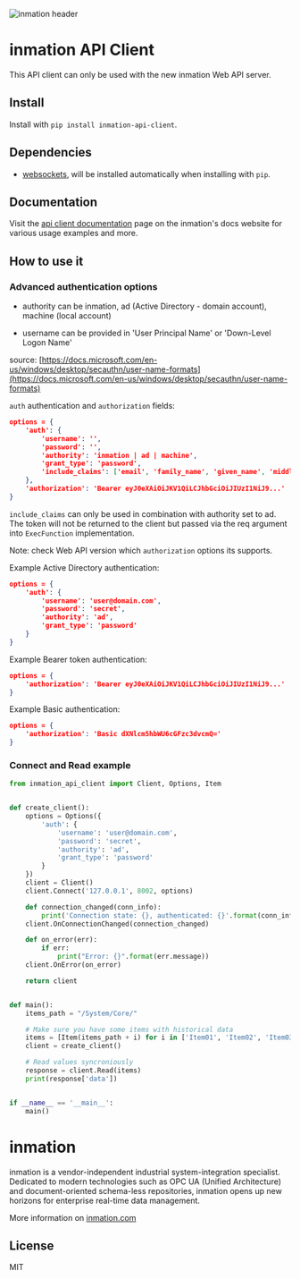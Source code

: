 ![inmation header](http://www.inmation.com/images/inmation_github_header.png "inmation")

# inmation API Client

This API client can only be used with the new inmation Web API server.

## Install

Install with `pip install inmation-api-client`.

## Dependencies

* [websockets](https://github.com/aaugustin/websockets), will be installed automatically when installing with `pip`.

## Documentation

Visit the [api client documentation](https://inmation.com/docs/python-api-client/latest/index.html) page on the inmation's docs website for various usage examples and more.

## How to use it

### Advanced authentication options

- authority can be inmation, ad (Active Directory - domain account), machine (local account)

- username can be provided in 'User Principal Name' or 'Down-Level Logon Name'

source: [https://docs.microsoft.com/en-us/windows/desktop/secauthn/user-name-formats](https://docs.microsoft.com/en-us/windows/desktop/secauthn/user-name-formats)

`auth` authentication and `authorization` fields:

```json
options = {
    'auth': {
        'username': '',
        'password': '',
        'authority': 'inmation | ad | machine',
        'grant_type': 'password',
        'include_claims': ['email', 'family_name', 'given_name', 'middle_name', 'phone_number']
    },
    'authorization': 'Bearer eyJ0eXAiOiJKV1QiLCJhbGciOiJIUzI1NiJ9...'
}
```

`include_claims` can only be used in combination with authority set to ad. The token will not be returned
to the client but passed via the req argument into `ExecFunction` implementation.

Note: check Web API version which `authorization` options its supports.

Example Active Directory authentication:

```json
options = {
    'auth': {
        'username': 'user@domain.com',
        'password': 'secret',
        'authority': 'ad',
        'grant_type': 'password'
    }
}
```

Example Bearer token authentication:

```json
options = {
    'authorization': 'Bearer eyJ0eXAiOiJKV1QiLCJhbGciOiJIUzI1NiJ9...'
}
```

Example Basic authentication:

```json
options = {
    'authorization': 'Basic dXNlcm5hbWU6cGFzc3dvcmQ='
}
```

### Connect and Read example

```python
from inmation_api_client import Client, Options, Item


def create_client():
    options = Options({
        'auth': {
            'username': 'user@domain.com',
            'password': 'secret',
            'authority': 'ad',
            'grant_type': 'password'
        }
    })
    client = Client()
    client.Connect('127.0.0.1', 8002, options)

    def connection_changed(conn_info):
        print('Connection state: {}, authenticated: {}'.format(conn_info.state_string, conn_info.authenticated))
    client.OnConnectionChanged(connection_changed)

    def on_error(err):
        if err:
            print("Error: {}".format(err.message))
    client.OnError(on_error)

    return client


def main():
    items_path = "/System/Core/"

    # Make sure you have some items with historical data
    items = [Item(items_path + i) for i in ['Item01', 'Item02', 'Item03']]
    client = create_client()

    # Read values syncroniously
    response = client.Read(items)
    print(response['data'])


if __name__ == '__main__':
    main()
```

# inmation

inmation is a vendor-independent industrial system-integration specialist. Dedicated to modern technologies such as OPC UA (Unified Architecture) and document-oriented schema-less repositories, inmation opens up new horizons for enterprise real-time data management.

More information on [inmation.com](https://inmation.com)

## License

MIT